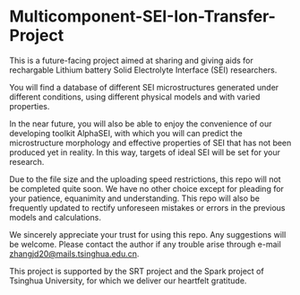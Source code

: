 # Multicomponent-SEI-Ion-Transfer-Project
This is a future-facing project aimed at sharing and giving aids for rechargable Lithium battery Solid Electrolyte Interface (SEI) researchers.

You will find a database of different SEI microstructures generated under different conditions, using different physical models and with varied properties.

In the near future, you will also be able to enjoy the convenience of our developing toolkit AlphaSEI, with which you will can predict the microstructure morphology and effective properties of SEI that has not been produced yet in reality. In this way, targets of ideal SEI will be set for your research.

Due to the file size and the uploading speed restrictions, this repo will not be completed quite soon. We have no other choice except for pleading for your patience, equanimity and understanding. This repo will also be frequently updated to rectify unforeseen mistakes or errors in the previous models and calculations. 

We sincerely appreciate your trust for using this repo. Any suggestions will be welcome. Please contact the author if any trouble arise through e-mail zhangjd20@mails.tsinghua.edu.cn.

This project is supported by the SRT project and the Spark project of Tsinghua University, for which we deliver our heartfelt gratitude.
